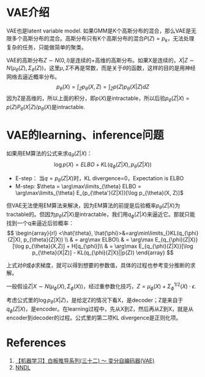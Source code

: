 # VAE介绍

VAE也是latent variable model. 如果GMM是K个高斯分布的混合，那么VAE是无限多个高斯分布的混合。高斯分布只有K个高斯分布的混合$P(Z)=p_k$，无法处理复杂的任务，只能做简单的聚类。

VAE的高斯分布$Z\sim N(0,I)$是连续的+高维的高斯分布。如果X是连续的，$X|Z\sim N(\mu_{\theta}(Z), \Sigma_{\theta}(Z))$，这里$\mu, \Sigma$不再是常数，而是关于$\theta$的函数，这样的目的是用神经网络去逼近概率分布。
$$
p_{\theta}(X) = \int_{Z}p_{\theta}(X,Z) = \int_Zp(Z)p_{\theta}(X|Z)dZ
$$
因为Z是高维的，所以上面的积分，即$p(X)$是intractable，所以后验$p_{\theta}(Z|X)=p(Z)P_{\theta}(X|Z)/p_{\theta}(X)$是intractable. 

# VAE的learning、inference问题

如果用EM算法的公式来求$q_{\theta}(Z|X)$：
$$
\log p(X) = ELBO + KL(q_{\phi}(Z|X), p_{\theta}(Z|X))
$$

- E-step： 当$q=p_{\theta}(Z|X)$时，KL divergence=0，Expectation is ELBO 
- M-step: $\theta = \arg\max\limits_{\theta} ELBO = \arg\max\limits_{\theta} E_{p_{\theta'}(Z|X)}[\log p_{\theta}(X, Z)]$

但VAE无法使用EM算法来解决，因为EM算法的前提是后验概率$p_{\theta}(Z|X)$为tractable的。但因为$p_{\theta}(Z|X)$是intractable，我们用$q_{\phi}(Z|X)$来逼近它。那就只能找到一个q来逼近后验概率：
$$
\begin{array}{rl}
<\hat{\theta}, \hat{\phi}>&=arg\min\limits_{}KL(q_{\phi}(Z|X), p_{\theta}(Z|X)) \\
& = arg\max ELBO\\
& = \arg\max E_{q_{\phi}(Z|X)}[\log p_{\theta}(X,Z)] + H[q_{\phi}]\\
& = \arg\max E_{q_{\phi}(Z|X)}[\log p_{\theta}(X|Z)] - KL(q_{\phi}(Z|X)||p(Z)) 
\end{array}
$$

上式对$\theta$或$\phi$求梯度，就可以得到想要的参数值，具体的过程也参考变分推断的求解。

一般假设$Z|X\sim N(\mu_{\phi}(X), \Sigma_{\phi}(X))$，经过重参数化技巧，$Z = \mu_{\phi}(X) + \Sigma_{\phi}^{1/2}(X)\cdot\epsilon$.  

考虑公式里的$\log p_{\theta}(X|Z)$，是给定Z的情况下看X，是decoder；Z是来自于$q_{\phi}(Z|X)$，是encoder。在learning过程中，先从X到Z，然后再从Z到X，就是从encoder到decoder的过程。公式里的第二项KL divergence是正则化项。


# References

1. [【机器学习】白板推导系列(三十二) ～ 变分自编码器(VAE)](<https://www.bilibili.com/video/BV15E411w7Pz?from=search&seid=9357319156757457518>)
2. [NNDL](https://nndl.github.io/nndl-book.pdf)

